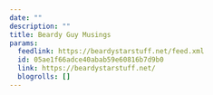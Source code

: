 ```yaml
---
date: ""
description: ""
title: Beardy Guy Musings
params:
  feedlink: https://beardystarstuff.net/feed.xml
  id: 05ae1f66adce40abab59e60816b7d9b0
  link: https://beardystarstuff.net/
  blogrolls: []
---
```

